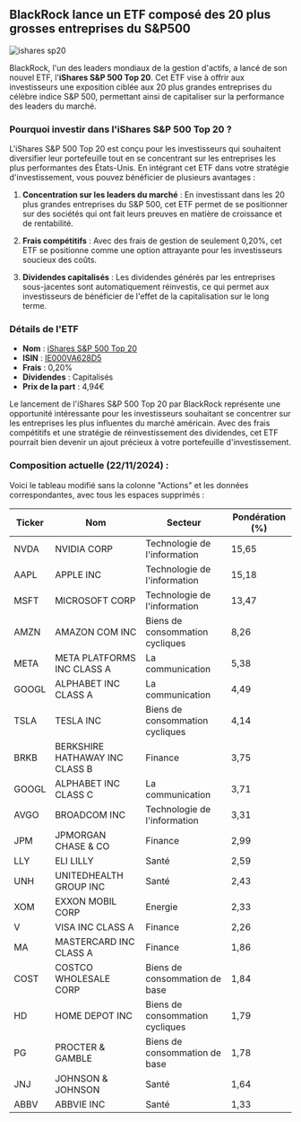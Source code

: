 ## BlackRock lance un ETF composé des 20 plus grosses entreprises du S&P500
![ishares sp20](https://i.ibb.co/6wZhdCb/SP20.png)

BlackRock, l'un des leaders mondiaux de la gestion d'actifs, a lancé de son nouvel ETF, l'**iShares S&P 500 Top 20**. Cet ETF vise à offrir aux investisseurs une exposition ciblée aux 20 plus grandes entreprises du célèbre indice S&P 500, permettant ainsi de capitaliser sur la performance des leaders du marché.

### Pourquoi investir dans l'iShares S&P 500 Top 20 ?

L'iShares S&P 500 Top 20 est conçu pour les investisseurs qui souhaitent diversifier leur portefeuille tout en se concentrant sur les entreprises les plus performantes des États-Unis. En intégrant cet ETF dans votre stratégie d'investissement, vous pouvez bénéficier de plusieurs avantages :

1. **Concentration sur les leaders du marché** : En investissant dans les 20 plus grandes entreprises du S&P 500, cet ETF permet de se positionner sur des sociétés qui ont fait leurs preuves en matière de croissance et de rentabilité.

2. **Frais compétitifs** : Avec des frais de gestion de seulement 0,20%, cet ETF se positionne comme une option attrayante pour les investisseurs soucieux des coûts.

3. **Dividendes capitalisés** : Les dividendes générés par les entreprises sous-jacentes sont automatiquement réinvestis, ce qui permet aux investisseurs de bénéficier de l'effet de la capitalisation sur le long terme.

### Détails de l'ETF

- **Nom** : [iShares S&P 500 Top 20](https://www.blackrock.com/fr/particuliers/products/339541/ishares-s-p-500-top-20-ucits-etf)
- **ISIN** : [IE000VA628D5](https://www.justetf.com/fr/etf-profile.html?isin=IE000VA628D5)
- **Frais** : 0,20%
- **Dividendes** : Capitalisés
- **Prix de la part** : 4,94€

Le lancement de l'iShares S&P 500 Top 20 par BlackRock représente une opportunité intéressante pour les investisseurs souhaitant se concentrer sur les entreprises les plus influentes du marché américain. Avec des frais compétitifs et une stratégie de réinvestissement des dividendes, cet ETF pourrait bien devenir un ajout précieux à votre portefeuille d'investissement.

### Composition actuelle (22/11/2024) :

Voici le tableau modifié sans la colonne "Actions" et les données correspondantes, avec tous les espaces supprimés :

| Ticker | Nom                                    | Secteur                           | Pondération (%) |
|--------|----------------------------------------|-----------------------------------|-----------------|
| NVDA   | NVIDIA CORP                            | Technologie de l'information      | 15,65           |
| AAPL   | APPLE INC                              | Technologie de l'information      | 15,18           |
| MSFT   | MICROSOFT CORP                         | Technologie de l'information      | 13,47           |
| AMZN   | AMAZON COM INC                         | Biens de consommation cycliques   | 8,26            |
| META   | META PLATFORMS INC CLASS A            | La communication                   | 5,38            |
| GOOGL  | ALPHABET INC CLASS A                  | La communication                   | 4,49            |
| TSLA   | TESLA INC                              | Biens de consommation cycliques   | 4,14            |
| BRKB   | BERKSHIRE HATHAWAY INC CLASS B        | Finance                            | 3,75            |
| GOOGL  | ALPHABET INC CLASS C                  | La communication                   | 3,71            |
| AVGO   | BROADCOM INC                           | Technologie de l'information      | 3,31            |
| JPM    | JPMORGAN CHASE & CO                   | Finance                            | 2,99            |
| LLY    | ELI LILLY                              | Santé                             | 2,59            |
| UNH    | UNITEDHEALTH GROUP INC                 | Santé                             | 2,43            |
| XOM    | EXXON MOBIL CORP                      | Energie                            | 2,33            |
| V      | VISA INC CLASS A                      | Finance                            | 2,26            |
| MA     | MASTERCARD INC CLASS A                | Finance                            | 1,86            |
| COST   | COSTCO WHOLESALE CORP                 | Biens de consommation de base      | 1,84            |
| HD     | HOME DEPOT INC                        | Biens de consommation cycliques    | 1,79            |
| PG     | PROCTER & GAMBLE                      | Biens de consommation de base      | 1,78            |
| JNJ    | JOHNSON & JOHNSON                     | Santé                              | 1,64            |
| ABBV   | ABBVIE INC                            | Santé                              | 1,33            |

